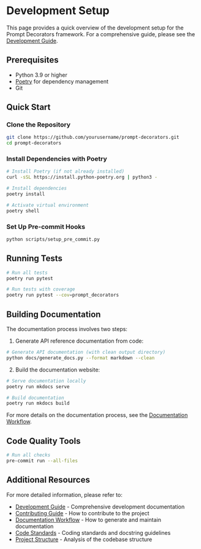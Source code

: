 # Development Setup

This page provides a quick overview of the development setup for the Prompt Decorators framework. For a comprehensive guide, please see the [Development Guide](development_guide.md).

## Prerequisites

- Python 3.9 or higher
- [Poetry](https://python-poetry.org/) for dependency management
- Git

## Quick Start

### Clone the Repository

```bash
git clone https://github.com/yourusername/prompt-decorators.git
cd prompt-decorators
```

### Install Dependencies with Poetry

```bash
# Install Poetry (if not already installed)
curl -sSL https://install.python-poetry.org | python3 -

# Install dependencies
poetry install

# Activate virtual environment
poetry shell
```

### Set Up Pre-commit Hooks

```bash
python scripts/setup_pre_commit.py
```

## Running Tests

```bash
# Run all tests
poetry run pytest

# Run tests with coverage
poetry run pytest --cov=prompt_decorators
```

## Building Documentation

The documentation process involves two steps:

1. Generate API reference documentation from code:
```bash
# Generate API documentation (with clean output directory)
python docs/generate_docs.py --format markdown --clean
```

2. Build the documentation website:
```bash
# Serve documentation locally
poetry run mkdocs serve

# Build documentation
poetry run mkdocs build
```

For more details on the documentation process, see the [Documentation Workflow](documentation_workflow.md).

## Code Quality Tools

```bash
# Run all checks
pre-commit run --all-files
```

## Additional Resources

For more detailed information, please refer to:

- [Development Guide](development_guide.md) - Comprehensive development documentation
- [Contributing Guide](contributing.md) - How to contribute to the project
- [Documentation Workflow](documentation_workflow.md) - How to generate and maintain documentation
- [Code Standards](DOCSTRING_STANDARDS.md) - Coding standards and docstring guidelines
- [Project Structure](project_summaries/index.md) - Analysis of the codebase structure
